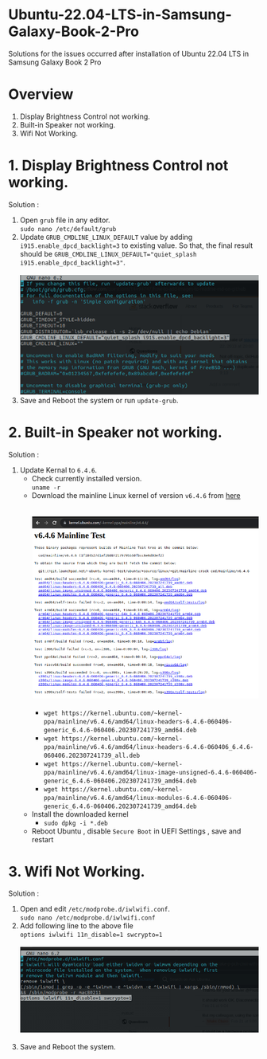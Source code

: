 # Ubuntu-22.04-LTS-in-Samsung-Galaxy-Book-2-Pro
Solutions for the issues occurred after installation of Ubuntu 22.04 LTS in Samsung Galaxy Book 2 Pro

# Overview
1. Display Brightness Control not working.
2. Built-in Speaker not working.
3. Wifi Not Working.

# 1. Display Brightness Control not working.
Solution : 
1. Open `grub` file in any editor.<br>
   ` sudo nano /etc/default/grub `
2. Update `GRUB_CMDLINE_LINUX_DEFAULT` value by adding `i915.enable_dpcd_backlight=3` to existing value.
   So that, the final result should be `GRUB_CMDLINE_LINUX_DEFAULT="quiet_splash i915.enable_dpcd_backlight=3"`.
   <br><br>
   ![screenshot](https://github.com/pkshahid/Ubuntu-22.04-LTS-in-Samsung-Galaxy-Book-2-Pro/blob/main/brightness.png?raw=true)
4. Save and Reboot the system or run `update-grub`.

# 2. Built-in Speaker not working.
Solution : 
1. Update Kernal to `6.4.6`.
   - Check currently installed version.<br>
      ` uname -r `
   - Download the mainline Linux kernel of version `v6.4.6` from [here](https://kernel.ubuntu.com/~kernel-ppa/mainline/?C=N%3BO%3DD&ref=itsfoss.com) <br>
   <br><br>
   ![screenshot](https://github.com/pkshahid/Ubuntu-22.04-LTS-in-Samsung-Galaxy-Book-2-Pro/blob/main/kernal.png?raw=true)
<br><br>
        - ` wget https://kernel.ubuntu.com/~kernel-ppa/mainline/v6.4.6/amd64/linux-headers-6.4.6-060406-generic_6.4.6-060406.202307241739_amd64.deb `
        - ` wget https://kernel.ubuntu.com/~kernel-ppa/mainline/v6.4.6/amd64/linux-headers-6.4.6-060406_6.4.6-060406.202307241739_all.deb `
        - ` wget https://kernel.ubuntu.com/~kernel-ppa/mainline/v6.4.6/amd64/linux-image-unsigned-6.4.6-060406-generic_6.4.6-060406.202307241739_amd64.deb `
        - ` wget https://kernel.ubuntu.com/~kernel-ppa/mainline/v6.4.6/amd64/linux-modules-6.4.6-060406-generic_6.4.6-060406.202307241739_amd64.deb `
   - Install the downloaded kernel
        - ` sudo dpkg -i *.deb `
   - Reboot Ubuntu , disable `Secure Boot` in UEFI Settings , save and restart

# 3. Wifi Not Working.
Solution : 
1. Open and edit `/etc/modprobe.d/iwlwifi.conf`. <br>
   ` sudo nano /etc/modprobe.d/iwlwifi.conf `
2. Add following line to the above file <br>
   `options iwlwifi 11n_disable=1 swcrypto=1`
   <br><br>
   ![screenshot](https://github.com/pkshahid/Ubuntu-22.04-LTS-in-Samsung-Galaxy-Book-2-Pro/blob/main/wifi.png?raw=true)
   <br><br>
4. Save and Reboot the system.
